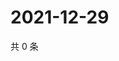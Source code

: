 # 2021-12-29

共 0 条

<!-- BEGIN WEIBO -->
<!-- 最后更新时间 Wed Dec 29 2021 06:14:59 GMT+0800 (China Standard Time) -->

<!-- END WEIBO -->
